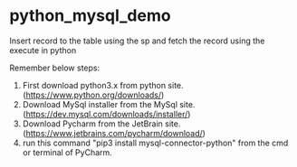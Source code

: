 # python_mysql_demo
Insert record to the table using the sp and fetch the record using the execute in python


Remember below steps:

1. First download python3.x from python site. (https://www.python.org/downloads/)
2. Download MySql installer from the MySql site. (https://dev.mysql.com/downloads/installer/)
3. Download Pycharm from the JetBrain site. (https://www.jetbrains.com/pycharm/download/)
4. run this command "pip3 install mysql-connector-python" from the cmd or terminal of PyCharm.

